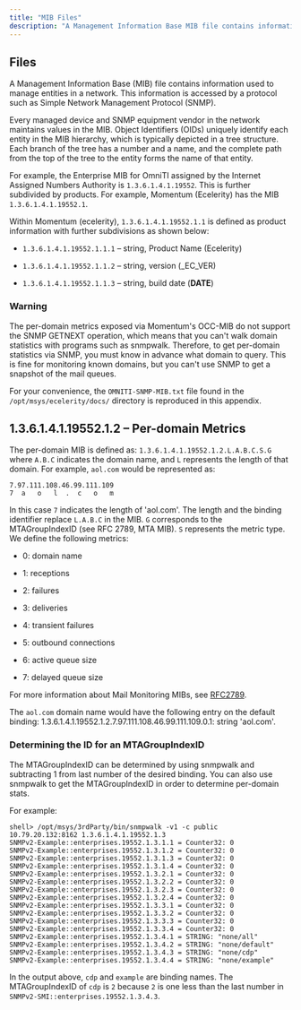 ```yaml
---
title: "MIB Files"
description: "A Management Information Base MIB file contains information used to manage entities in a network This information is accessed by a protocol such as Simple Network Management Protocol SNMP Every managed device and SNMP equipment vendor in the network maintains values in the MIB Object Identifiers OI Ds uniquely identify..."
---
```


## <a name="snmp-mib"></a> Files


A Management Information Base (MIB) file contains information used to manage entities in a network. This information is accessed by a protocol such as Simple Network Management Protocol (SNMP).

Every managed device and SNMP equipment vendor in the network maintains values in the MIB. Object Identifiers (OIDs) uniquely identify each entity in the MIB hierarchy, which is typically depicted in a tree structure. Each branch of the tree has a number and a name, and the complete path from the top of the tree to the entity forms the name of that entity.

For example, the Enterprise MIB for OmniTI assigned by the Internet Assigned Numbers Authority is `1.3.6.1.4.1.19552`. This is further subdivided by products. For example, Momentum (Ecelerity) has the MIB `1.3.6.1.4.1.19552.1`.

Within Momentum (ecelerity), `1.3.6.1.4.1.19552.1.1` is defined as product information with further subdivisions as shown below:

*   `1.3.6.1.4.1.19552.1.1.1` – string, Product Name (Ecelerity)

*   `1.3.6.1.4.1.19552.1.1.2` – string, version (_EC_VER)

*   `1.3.6.1.4.1.19552.1.1.3` – string, build date (__DATE__)

### Warning

The per-domain metrics exposed via Momentum's OCC-MIB do not support the SNMP GETNEXT operation, which means that you can't walk domain statistics with programs such as snmpwalk. Therefore, to get per-domain statistics via SNMP, you must know in advance what domain to query. This is fine for monitoring known domains, but you can't use SNMP to get a snapshot of the mail queues.

For your convenience, the `OMNITI-SNMP-MIB.txt` file found in the `/opt/msys/ecelerity/docs/` directory is reproduced in this appendix.

## <a name="snmp-mib-per-domain-metrics"></a> 1.3.6.1.4.1.19552.1.2 – Per-domain Metrics

The per-domain MIB is defined as: `1.3.6.1.4.1.19552.1.2.L.A.B.C.S.G` where `A.B.C` indicates the domain name, and `L` represents the length of that domain. For example, `aol.com` would be represented as:

```
7.97.111.108.46.99.111.109
7  a   o   l  .  c   o   m
```

In this case `7` indicates the length of 'aol.com'. The length and the binding identifier replace `L.A.B.C` in the MIB. `G` corresponds to the MTAGroupIndexID (see RFC 2789, MTA MIB). `S` represents the metric type. We define the following metrics:

*   0: domain name

*   1: receptions

*   2: failures

*   3: deliveries

*   4: transient failures

*   5: outbound connections

*   6: active queue size

*   7: delayed queue size

For more information about Mail Monitoring MIBs, see [RFC2789](http://tools.ietf.org/html/rfc2789).

The `aol.com` domain name would have the following entry on the default binding: 1.3.6.1.4.1.19552.1.2.7.97.111.108.46.99.111.109.0.1: string 'aol.com'.

### <a name="snmp-mib-MTAGroupIndexID"></a> Determining the ID for an MTAGroupIndexID

The MTAGroupIndexID can be determined by using snmpwalk and subtracting 1 from last number of the desired binding. You can also use snmpwalk to get the MTAGroupIndexID in order to determine per-domain stats.

For example:

```
shell> /opt/msys/3rdParty/bin/snmpwalk -v1 -c public
10.79.20.132:8162 1.3.6.1.4.1.19552.1.3
SNMPv2-Example::enterprises.19552.1.3.1.1 = Counter32: 0
SNMPv2-Example::enterprises.19552.1.3.1.2 = Counter32: 0
SNMPv2-Example::enterprises.19552.1.3.1.3 = Counter32: 0
SNMPv2-Example::enterprises.19552.1.3.1.4 = Counter32: 0
SNMPv2-Example::enterprises.19552.1.3.2.1 = Counter32: 0
SNMPv2-Example::enterprises.19552.1.3.2.2 = Counter32: 0
SNMPv2-Example::enterprises.19552.1.3.2.3 = Counter32: 0
SNMPv2-Example::enterprises.19552.1.3.2.4 = Counter32: 0
SNMPv2-Example::enterprises.19552.1.3.3.1 = Counter32: 0
SNMPv2-Example::enterprises.19552.1.3.3.2 = Counter32: 0
SNMPv2-Example::enterprises.19552.1.3.3.3 = Counter32: 0
SNMPv2-Example::enterprises.19552.1.3.3.4 = Counter32: 0
SNMPv2-Example::enterprises.19552.1.3.4.1 = STRING: "none/all"
SNMPv2-Example::enterprises.19552.1.3.4.2 = STRING: "none/default"
SNMPv2-Example::enterprises.19552.1.3.4.3 = STRING: "none/cdp"
SNMPv2-Example::enterprises.19552.1.3.4.4 = STRING: "none/example"
```

In the output above, `cdp` and `example` are binding names. The MTAGroupIndexID of `cdp` is `2` because `2` is one less than the last number in `SNMPv2-SMI::enterprises.19552.1.3.4.3`.